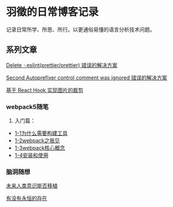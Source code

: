# 羽徵的日常博客记录

  记录日常所学、所思、所行。以更通俗易懂的语言分析技术问题。

## 系列文章

[Delete `␍`eslint(prettier/prettier) 错误的解决方案](./eslint/delete-cr.md)

[Second Autoprefixer control comment was ignored 错误的解决方案](./eslint/autoPrefix.md)

[基于 React Hook 实现图片的裁剪](./canvas/picture-cropping.md)

### webpack5随笔

  1. 入门篇：
  - [1-1为什么需要构建工具](./webpack5/1入门篇/1-1为什么需要构建工具/为什么需要构建工具.md)
  - [1-2webpack之我见](./webpack5/1入门篇/1-2什么是webpack/webpack之我见.md)
  - [1-3webpack核心概念](./webpack5/1入门篇/1-3webpack核心概念/webpack核心概念.md)
  - [1-4安装和使用](./webpack5/1入门篇/1-4安装和使用/安装和使用.md)

### 脑洞随想

[未来人类意识能否移植](./brain-hole/technology/consciousness-out-of-brain.md)

[有没有永恒的存在](./brain-hole/technology/eternal-existence.md)

